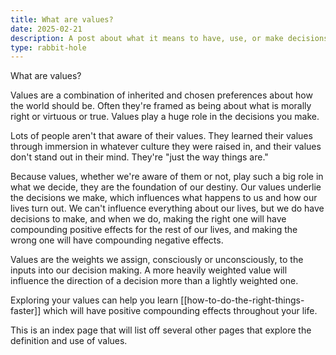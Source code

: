 ```yaml
---
title: What are values?
date: 2025-02-21
description: A post about what it means to have, use, or make decisions driven by values.
type: rabbit-hole
---
```


What are values?

Values are a combination of inherited and chosen preferences about how the world should be. Often they're framed as being about what is morally right or virtuous or true. Values play a huge role in the decisions you make.

Lots of people aren't that aware of their values. They learned their values through immersion in whatever culture they were raised in, and their values don't stand out in their mind. They're "just the way things are."

Because values, whether we're aware of them or not, play such a big role in what we decide, they are the foundation of our destiny. Our values underlie the decisions we make, which influences what happens to us and how our lives turn out. We can't influence everything about our lives, but we do have decisions to make, and when we do, making the right one will have compounding positive effects for the rest of our lives, and making the wrong one will have compounding negative effects. 

Values are the weights we assign, consciously or unconsciously, to the inputs into our decision making. A more heavily weighted value will influence the direction of a decision more than a lightly weighted one. 

Exploring your values can help you learn [[how-to-do-the-right-things-faster]] which will have positive compounding effects throughout your life. 

This is an index page that will list off several other pages that explore the definition and use of values. 